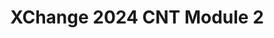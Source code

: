 ---
title: XChange 2024 CNT Module 2
redirect_to: https://docs.google.com/document/d/1QkLZZdbem_T-AeGZIXzE_fmB6hQ5twPHHY0iGvsOB2I/edit?usp=drive_link
redirect_from: 
  - /XC24CNTModule2
  - /xc24cntmodule2
---